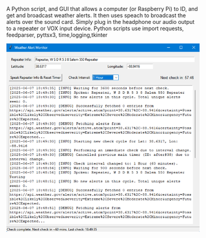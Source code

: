 A Python script, and GUI that allows a computer (or Raspberry Pi) to ID, and get and broadcast weather alerts. It then uses speach to broadcast the alerts over the sound card.  Simply plug in the headphone our audio output to a repeater or VOX input device.  Python scripts use import requests, feedparser, pyttsx3, time,logging,tkinter

<img src="https://github.com/nicarley/PythonWeatherAlerts/blob/master/resources/pyweather.png?raw=true" />

